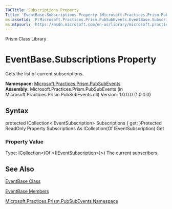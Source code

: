 ```yaml
---
TOCTitle: Subscriptions Property
Title: 'EventBase.Subscriptions Property (Microsoft.Practices.Prism.PubSubEvents)'
ms:assetid: 'P:Microsoft.Practices.Prism.PubSubEvents.EventBase.Subscriptions'
ms:mtpsurl: 'https://msdn.microsoft.com/en-us/library/microsoft.practices.prism.pubsubevents.eventbase.subscriptions(v=pandp.50)'
---
```


Prism Class Library

EventBase.Subscriptions Property
====================================

Gets the list of current subscriptions.

**Namespace:** [Microsoft.Practices.Prism.PubSubEvents](https://msdn.microsoft.com/library/microsoft.practices.prism.pubsubevents)
**Assembly:** Microsoft.Practices.Prism.PubSubEvents (in Microsoft.Practices.Prism.PubSubEvents.dll) Version: 1.0.0.0 (1.0.0.0)

## Syntax


protected ICollection&lt;IEventSubscription&gt; Subscriptions { get; }Protected ReadOnly Property Subscriptions As ICollection(Of IEventSubscription) Get
### Property Value

Type: [ICollection](http://msdn.microsoft.com/en-us/library/92t2ye13)&lt;(Of &lt;([IEventSubscription](https://msdn.microsoft.com/library/microsoft.practices.prism.pubsubevents.ieventsubscription)&gt;)&gt;)
The current subscribers.

See Also
--------


[EventBase Class](https://msdn.microsoft.com/library/microsoft.practices.prism.pubsubevents.eventbase)

[EventBase Members](https://msdn.microsoft.com/allmembers.t:microsoft.practices.prism.pubsubevents.eventbase)

[Microsoft.Practices.Prism.PubSubEvents Namespace](https://msdn.microsoft.com/library/microsoft.practices.prism.pubsubevents)
